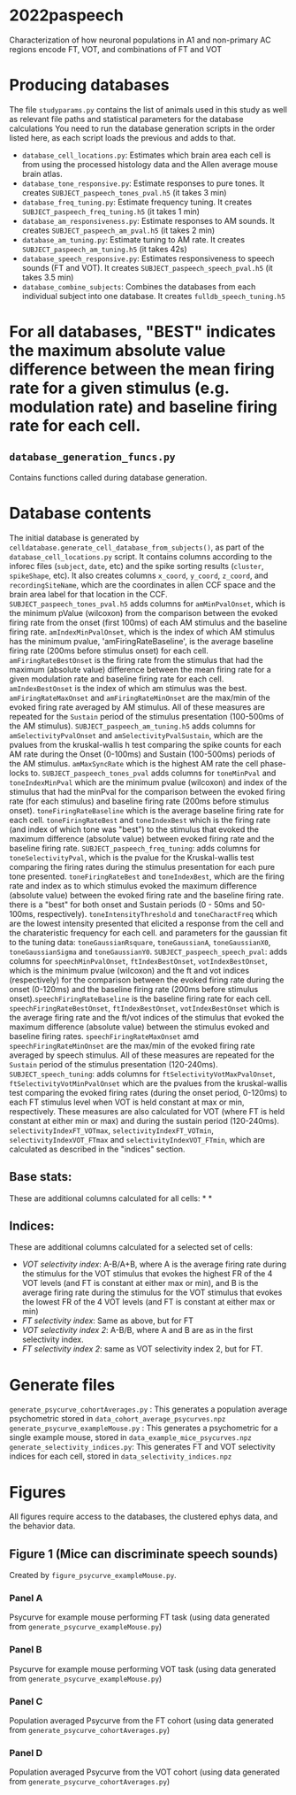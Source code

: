 # 2022paspeech
Characterization of how neuronal populations in A1 and non-primary AC regions encode FT, VOT, and combinations of FT and VOT

# Producing databases
The file `studyparams.py` contains the list of animals used in this study as well as
relevant file paths and statistical parameters for the database calculations
You need to run the database generation scripts in the order listed here, as each script loads the previous and adds to that.

* `database_cell_locations.py`: Estimates which brain area each cell is from using the processed histology data and the Allen average mouse brain atlas.
* `database_tone_responsive.py`: Estimate responses to pure tones. It creates `SUBJECT_paspeech_tones_pval.h5` (it takes 3 min)
* `database_freq_tuning.py`: Estimate frequency tuning. It creates `SUBJECT_paspeech_freq_tuning.h5` (it takes 1 min)
* `database_am_responsiveness.py`: Estimate responses to AM sounds. It creates `SUBJECT_paspeech_am_pval.h5` (it takes 2 min)
* `database_am_tuning.py`: Estimate tuning to AM rate. It creates `SUBJECT_paspeech_am_tuning.h5` (it takes 42s)
* `database_speech_responsive.py`: Estimates responsiveness to speech sounds (FT and VOT). It creates `SUBJECT_paspeech_speech_pval.h5` (it takes 3.5 min)
* `database_combine_subjects`: Combines the databases from each individual subject into one database. It creates `fulldb_speech_tuning.h5`

# For all databases, "BEST" indicates the maximum absolute value difference between the mean firing rate for a given stimulus (e.g. modulation rate) and baseline firing rate for each cell.

## `database_generation_funcs.py`
Contains functions called during database generation.


# Database contents

The initial database is generated by `celldatabase.generate_cell_database_from_subjects()`, as part of the `database_cell_locations.py` script. It contains columns according to the inforec files (``subject``, ``date``, etc) and the spike sorting results (``cluster``, ``spikeShape``, etc). It also creates columns `x_coord`, `y_coord`, `z_coord`, and `recordingSiteName`, which are the coordinates in allen CCF space and the brain area label for that location in the CCF.
`SUBJECT_paspeech_tones_pval.h5` adds columns for `amMinPvalOnset`, which is the minimum pValue (wilcoxon) from the comparison between the evoked firing rate from the onset (first 100ms) of each AM stimulus and the baseline firing rate. `amIndexMinPvalOnset`, which is the index of which AM stimulus has the minimum pvalue, 'amFiringRateBaseline', is the average baseline firing rate (200ms before stimulus onset) for each cell. `amFiringRateBestOnset` is the firing rate from the stimulus that had the maximum (absolute value) difference between the mean firing rate for a given modulation rate and baseline firing rate for each cell. `amIndexBestOnset` is the index of which am stimulus was the best. `amFiringRateMaxOnset` and `amFiringRateMinOnset` are the max/min of the evoked firing rate averaged by AM stimulus. All of these measures are repeated for the `Sustain` period of the stimulus presentation (100-500ms of the AM stimulus).
`SUBJECT_paspeech_am_tuning.h5` adds columns for `amSelectivityPvalOnset` and `amSelectivityPvalSustain`, which are the pvalues from the kruskal-wallis h test comparing the spike counts for each AM rate during the Onset (0-100ms) and Sustain (100-500ms) periods of the AM stimulus. `amMaxSyncRate` which is the highest AM rate the cell phase-locks to.
`SUBJECT_paspeech_tones_pval` adds columns for `toneMinPval` and `toneIndexMinPval` which are the minimum pvalue (wilcoxon) and index of the stimulus that had the minPval for the comparison between the evoked firing rate (for each stimulus) and baseline firing rate (200ms before stimulus onset). `toneFiringRateBaseline` which is the average baseline firing rate for each cell. `toneFiringRateBest` and `toneIndexBest` which is the firing rate (and index of which tone was "best") to the stimulus that evoked the maximum difference (absolute value) between evoked firing rate and the baseline firing rate.
`SUBJECT_paspeech_freq_tuning`: adds columns for `toneSelectivityPval`, which is the pvalue for the Kruskal-wallis test comparing the firing rates during the stimulus presentation for each pure tone presented. `toneFiringRateBest` and `toneIndexBest`, which are the firing rate and index as to which stimulus evoked the maximum difference (absolute value) between the evoked firing rate and the baseline firing rate. there is a "best" for both onset and Sustain periods (0 - 50ms and 50-100ms, respectively). `toneIntensityThreshold` and `toneCharactFreq` which are the lowest intensity presented that elicited a response from the cell and the charateristic frequency for each cell. and parameters for the gaussian fit to the tuning data: `toneGaussianRsquare`, `toneGaussianA`, `toneGaussianX0`, `toneGaussianSigma` and `toneGaussianY0`.
`SUBJECT_paspeech_speech_pval`: adds columns for `speechMinPvalOnset`, `ftIndexBestOnset`, `votIndexBestOnset`, which is the minimum pvalue (wilcoxon) and the ft and vot indices (respectively) for the comparison between the evoked firing rate during the onset (0-120ms) and the baseline firing rate (200ms before stimulus onset).`speechFiringRateBaseline` is the baseline firing rate for each cell. `speechFiringRateBestOnset`, `ftIndexBestOnset`, `votIndexBestOnset` which is the average firing rate and the ft/vot indices of the stimulus that evoked the maximum difference (absolute value) between the stimulus evoked and baseline firing rates. `speechFiringRateMaxOnset` amd `speechFiringRateMinOnset` are the max/min of the evoked firing rate averaged by speech stimulus. All of these measures are repeated for the `Sustain` period of the stimulus presentation (120-240ms).
`SUBJECT_speech_tuning`: adds columns for `ftSelectivityVotMaxPvalOnset`, `ftSelectivityVotMinPvalOnset` which are the pvalues from the kruskal-wallis test comparing the evoked firing rates (during the onset period, 0-120ms) to each FT stimulus level when VOT is held constant at max or min, respectively. These measures are also calculated for VOT (where FT is held constant at either min or max) and during the sustain period (120-240ms). `selectivityIndexFT_VOTmax`, `selectivityIndexFT_VOTmin`, `selectivityIndexVOT_FTmax` and `selectivityIndexVOT_FTmin`, which are calculated as described in the "indices" section.


## Base stats:
These are additional columns calculated for all cells:
*
*

## Indices:
These are additional columns calculated for a selected set of cells:

* *VOT selectivity index*: A-B/A+B, where A is the average firing rate during the stimulus for the VOT stimulus that evokes the highest FR of the 4 VOT levels (and FT is constant at either max or min), and B is the average firing rate during the stimulus for the VOT stimulus that evokes the lowest FR of the 4 VOT levels (and FT is constant at either max or min)
* *FT selectivity index*: Same as above, but for FT
* *VOT selectivity index 2*: A-B/B, where A and B are as in the first selectivity index.
* *FT selectivity index 2*: same as VOT selectivity index 2, but for FT.

# Generate files
`generate_psycurve_cohortAverages.py` : This generates a population average psychometric stored in `data_cohort_average_psycurves.npz`
`generate_psycurve_exampleMouse.py` :  This generates a psychometric for a single example mouse, stored in `data_example_mice_psycurves.npz`
`generate_selectivity_indices.py`: This generates FT and VOT selectivity indices for each cell, stored in `data_selectivity_indices.npz`

# Figures
All figures require access to the databases, the clustered ephys data, and the behavior data.

## Figure 1 (Mice can discriminate speech sounds)
Created by `figure_psycurve_exampleMouse.py`.

### Panel A
Psycurve for example mouse performing FT task (using data generated from `generate_psycurve_exampleMouse.py`)
### Panel B
Psycurve for example mouse performing VOT task (using data generated from `generate_psycurve_exampleMouse.py`)
### Panel C
Population averaged Psycurve from the FT cohort (using data generated from `generate_psycurve_cohortAverages.py`)
### Panel D
Population averaged Psycurve from the VOT cohort (using data generated from `generate_psycurve_cohortAverages.py`)
